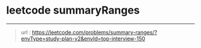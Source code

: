 # leetcode summaryRanges
---
> url : https://leetcode.com/problems/summary-ranges/?envType=study-plan-v2&envId=top-interview-150
